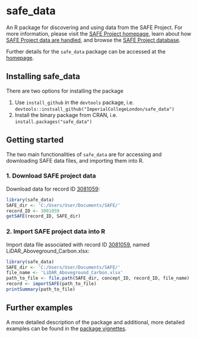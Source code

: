 # safe_data
An R package for discovering and using data from the SAFE Project. For more information, please visit the [SAFE Project homepage](https://www.safeproject.net/), learn about how [SAFE Project data are handled](https://safe-dataset-checker.readthedocs.io/en/latest/), and browse the [SAFE Project database](https://zenodo.org/communities/safe/?page=1&size=20).

Further details for the `safe_data` package can be accessed at the [homepage](https://imperialcollegelondon.github.io/safe_data/index.html).

## Installing safe_data
There are two options for installing the package
1. Use `install_github` in the `devtools` package, i.e. `devtools::instsall_github("ImperialCollegeLondon/safe_data")`
2. Install the binary package from CRAN, i.e. `install.packages("safe_data")`

## Getting started
The two main functionalities of `safe_data` are for accessing and downloading SAFE data files, and importing them into R.

### 1. Download SAFE project data
Download data for record ID [3081059](https://zenodo.org/record/3081059#.XPfX9xZKhhE):
```r
library(safe_data)
SAFE_dir <- 'C:/Users/User/Documents/SAFE/'
record_ID <- 3081059
getSAFE(record_ID, SAFE_dir)
```

### 2. Import SAFE project data into R
Import data file associated with record ID [3081059](https://zenodo.org/record/3081059#.XPfX9xZKhhE), named LiDAR_Aboveground_Carbon.xlsx:
```r
library(safe_data)
SAFE_dir <- 'C:/Users/User/Documents/SAFE/'
file_name <- 'LiDAR_Aboveground_Carbon.xlsx'
path_to_file <- file.path(SAFE_dir, concept_ID, record_ID, file_name)
record <- importSAFE(path_to_file)
printSummary(path_to_file)
```

## Further examples
A more detailed description of the package and additional, more detailed examples can be found in the [package vignettes](https://imperialcollegelondon.github.io/safe_data/articles/).
